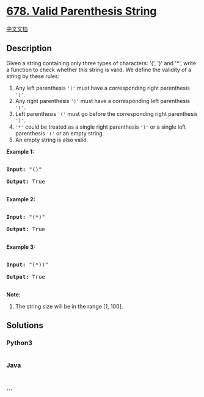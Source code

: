 # [678. Valid Parenthesis String](https://leetcode.com/problems/valid-parenthesis-string)

[中文文档](/solution/0600-0699/0678.Valid%20Parenthesis%20String/README.md)

## Description
<p>

Given a string containing only three types of characters: '(', ')' and '*', write a function to check whether this string is valid. We define the validity of a string by these rules:

<ol>

<li>Any left parenthesis <code>'('</code> must have a corresponding right parenthesis <code>')'</code>.</li>

<li>Any right parenthesis <code>')'</code> must have a corresponding left parenthesis <code>'('</code>.</li>

<li>Left parenthesis <code>'('</code> must go before the corresponding right parenthesis <code>')'</code>.</li>

<li><code>'*'</code> could be treated as a single right parenthesis <code>')'</code> or a single left parenthesis <code>'('</code> or an empty string.</li>

<li>An empty string is also valid.</li>

</ol>

</p>



<p><b>Example 1:</b><br />

<pre>

<b>Input:</b> "()"

<b>Output:</b> True

</pre>

</p>



<p><b>Example 2:</b><br />

<pre>

<b>Input:</b> "(*)"

<b>Output:</b> True

</pre>

</p>



<p><b>Example 3:</b><br />

<pre>

<b>Input:</b> "(*))"

<b>Output:</b> True

</pre>

</p>



<p><b>Note:</b><br>

<ol>

<li>The string size will be in the range [1, 100].</li>

</ol>

</p>


## Solutions


<!-- tabs:start -->

### **Python3**

```python

```

### **Java**

```java

```

### **...**
```

```

<!-- tabs:end -->